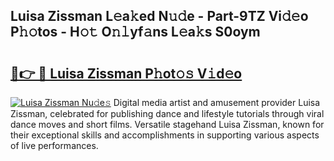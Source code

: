 ## Luisa Zissman L𝚎a𝚔ed N𝚞𝚍e - Part-9TZ Vi𝚍𝚎o P𝚑𝚘tos - H𝚘𝚝 O𝚗𝚕yf𝚊ns L𝚎a𝚔s S0oym

# <h2><a href="http://kf6a3u1.oniu.top/?m=Luisa+Zissman">🔗👉 🔴 Luisa Zissman P𝚑ot𝚘𝚜 V𝚒d𝚎o</a></h2>

[![Luisa Zissman Nu𝚍e𝚜](https://i.imgur.com/0qMVB7G.gif)](http://kf6a3u1.oniu.top/?m=Luisa+Zissman)
Digital media artist and amusement provider Luisa Zissman, celebrated for publishing dance and lifestyle tutorials through viral dance moves and short films. Versatile stagehand Luisa Zissman, known for their exceptional skills and accomplishments in supporting various aspects of live performances.  
